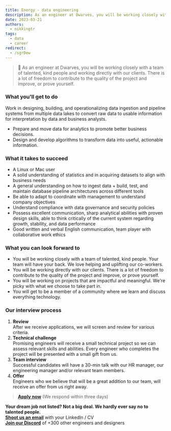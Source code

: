 ```yaml
---
title: Energy - data engineering
description: As an engineer at Dwarves, you will be working closely with a team of talented, kind people and working directly with our clients. There is a lot of freedom to contribute to the quality of the project and improve, or prove yourself.
date: 2023-03-21
authors:
  - nikkingtr
tags:
  - data
  - career
redirect:
  - /sgrDew
---
```


> 🤝 As an engineer at Dwarves, you will be working closely with a team of talented, kind people and working directly with our clients. There is a lot of freedom to contribute to the quality of the project and improve, or prove yourself.

### What you'll get to do

Work in designing, building, and operationalizing data ingestion and pipeline systems from multiple data lakes to convert raw data to usable information for interpretation by data and business analysts.

- Prepare and move data for analytics to promote better business decisions.
- Design and develop algorithms to transform data into useful, actionable information.

### What it takes to succeed

- A Linux or Mac user
- A solid understanding of statistics and in acquiring datasets to align with business needs
- A general understanding on how to ingest data + build, test, and maintain database pipeline architectures across different tools
- Be able to adapt to coordinate with management to understand company objectives
- Understand compliance with data governance and security policies
- Possess excellent communication, sharp analytical abilities with proven design skills, able to think critically of the current system regarding growth, stability, and data performance
- Good written and verbal English communication, team player with collaborative work ethics

### What you can look forward to

- You will be working closely with a team of talented, kind people. Your team will have your back. We love helping and uplifting our co-workers.
- You will be working directly with our clients. There is a lot of freedom to contribute to the quality of the project and improve, or prove yourself.
- You will be working on projects that are impactful and meaningful. We're picky with what we choose to take part in.
- You will get to be a member of a community where we learn and discuss everything technology.

### Our interview process

1. **Review**<br>After we receive applications, we will screen and review for various criteria.
2. **Technical challenge**<br>Promising engineers will receive a small technical project so we can assess relevant skills and abilities. Every engineer who completes the project will be presented with a small gift from us.
3. **Team interview**<br>Successful candidates will have a 30-min talk with our HR manager, our engineering manager and/or relevant team members.
4. **Offer**<br>Engineers who we believe that will be a great addition to our team, will receive an offer from us right away.

> **[Apply now](mailto:spawn@d.foundation)** (We respond within three days)

**Your dream job not listed? Not a big deal. We hardly ever say no to talented people.**\
[**Shoot us an email**](mailto:spawn@d.foundation) with your LinkedIn / CV\
[**Join our Discord**](https://discord.gg/dfoundation) of +300 other engineers and designers
